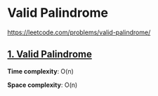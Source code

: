 # Valid Palindrome

https://leetcode.com/problems/valid-palindrome/

## [1. Valid Palindrome](des1)
**Time complexity**: O(n)

**Space complexity**: O(n)


